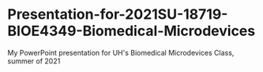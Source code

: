 # Presentation-for-2021SU-18719-BIOE4349-Biomedical-Microdevices
My PowerPoint presentation for UH's Biomedical Microdevices Class, summer of 2021
